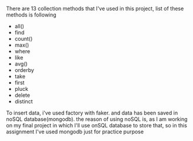 <p></p>
<p>There are 13 collection methods that I've used in this project, list of these methods is following</p>
<ul>
    <li>all()</li>
    <li>find</li>
    <li>count()</li>
    <li>max()</li>
    <li>where</li>
    <li>like</li>
    <li>avg()</li>
    <li>orderby</li>
    <li>take</li>
    <li>first</li>
    <li>pluck</li>
    <li>delete</li>
    <li>distinct</li>
</ul>
<p>To insert data, i've used factory with faker. and data has been saved in noSQL database(mongodb). the reason of using noSQL is, as I am working on my final project in which I'll use onSQL database to store that, so in this assignment I've used mongodb just for practice purpose </p>
